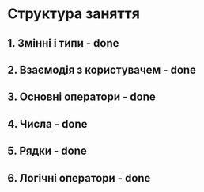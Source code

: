 # Структура заняття

## 1. Змінні і типи - done

## 2. Взаємодія з користувачем - done

## 3. Основні оператори - done

## 4. Числа - done

## 5. Рядки - done

## 6. Логічні оператори - done

